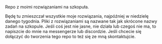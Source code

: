 Repo z moimi rozwiązaniami na szkopuła.

Będę tu zmieszczał wszystkie moje rozwiązania, najpóźniej w niedzielę danego tygodnia.
Pliki z rozwiązaniami są nazwane tak jak skrócone nazwy zadań na szkopule.
Jeśli coś jest nie jasne, nie działa lub czegoś nie ma, to napiszcie do mnie na messengerze lub discordzie.
Jeśli chcecie się dołączyć do tworzenia tego repo to też się ze mną skontaktujcie.
